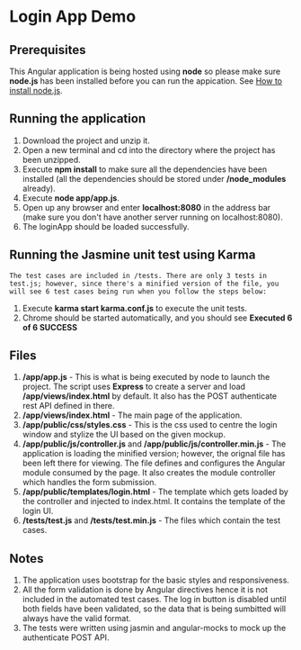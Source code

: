 # Login App Demo

## Prerequisites
This Angular application is being hosted using **node** so please make sure **node.js** has been installed before you can run the appication. See [How to install node.js](https://nodejs.org/en/download/package-manager/).

## Running the application
1. Download the project and unzip it.
2. Open a new terminal and cd into the directory where the project has been unzipped.
3. Execute **npm install** to make sure all the dependencies have been installed (all the dependencies should be stored under **/node_modules** already).
4. Execute **node app/app.js**.
5. Open up any browser and enter **localhost:8080** in the address bar (make sure you don't have another server running on localhost:8080).
6. The loginApp should be loaded successfully.

## Running the Jasmine unit test using Karma
`The test cases are included in /tests. There are only 3 tests in test.js; however, since there's a minified version of the file, you will see 6 test cases being run when you follow the steps below:`

1. Execute **karma start karma.conf.js** to execute the unit tests.
2. Chrome should be started automatically, and you should see **Executed 6 of 6 SUCCESS**

## Files
1. **/app/app.js** - This is what is being executed by node to launch the project. The script uses **Express** to create a server and load **/app/views/index.html** by default. It also has the POST authenticate rest API defined in there.
2. **/app/views/index.html** - The main page of the application.
3. **/app/public/css/styles.css** - This is the css used to centre the login window and stylize the UI based on the given mockup.
4. **/app/public/js/controller.js** and **/app/public/js/controller.min.js** - The application is loading the minified version; however, the orignal file has been left there for viewing. The file defines and configures the Angular module consumed by the page. It also creates the module controller which handles the form submission.
5. **/app/public/templates/login.html** - The template which gets loaded by the controller and injected to index.html. It contains the template of the login UI. 
6. **/tests/test.js** and **/tests/test.min.js** - The files which contain the test cases.

## Notes
1. The application uses bootstrap for the basic styles and responsiveness.
2. All the form validation is done by Angular directives hence it is not included in the automated test cases. The log in button is disabled until both fields have been validated, so the data that is being sumbitted will always have the valid format.
3. The tests were written using jasmin and angular-mocks to mock up the authenticate POST API.

